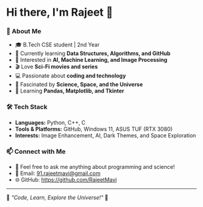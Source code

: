 # Hi there, I'm Rajeet 👋

### 🚀 About Me
- 🎓 B.Tech CSE student | 2nd Year
- 🔭 Currently learning **Data Structures, Algorithms, and GitHub**
- 🤖 Interested in **AI, Machine Learning, and Image Processing**
- 🎬 Love **Sci-Fi movies and series**
- 💻 Passionate about **coding and technology**
- 🌌 Fascinated by **Science, Space, and the Universe**
- 🌱 Learning **Pandas, Matplotlib, and Tkinter**

### 🛠️ Tech Stack
- **Languages:** Python, C++, C
- **Tools & Platforms:** GitHub, Windows 11, ASUS TUF (RTX 3080)
- **Interests:** Image Enhancement, AI, Dark Themes, and Space Exploration

### 📫 Connect with Me
- 💬 Feel free to ask me anything about programming and science!
- 📩 Email: 91.rajeetmavi@gmail.com
- 🌐 GitHub: https://github.com/RajeetMavi

---
🚀 *"Code, Learn, Explore the Universe!"* 🚀
